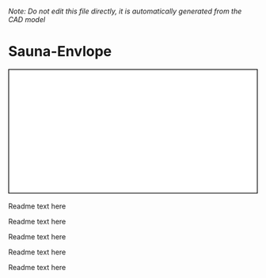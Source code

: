 ###### Note: Do not edit this file directly, it is automatically generated from the CAD model

# Sauna-Envlope

![](/project.svg)



 Readme text here

Readme text here

Readme text here

Readme text here

Readme text here



